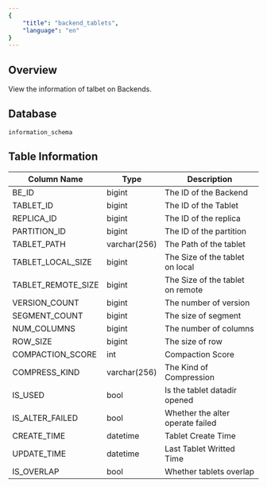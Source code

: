 ```yaml
---
{
    "title": "backend_tablets",
    "language": "en"
}
---
```


<!--
Licensed to the Apache Software Foundation (ASF) under one
or more contributor license agreements.  See the NOTICE file
distributed with this work for additional information
regarding copyright ownership.  The ASF licenses this file
to you under the Apache License, Version 2.0 (the
"License"); you may not use this file except in compliance
with the License.  You may obtain a copy of the License at

  http://www.apache.org/licenses/LICENSE-2.0

Unless required by applicable law or agreed to in writing,
software distributed under the License is distributed on an
"AS IS" BASIS, WITHOUT WARRANTIES OR CONDITIONS OF ANY
KIND, either express or implied.  See the License for the
specific language governing permissions and limitations
under the License.
-->

## Overview

View the information of talbet on Backends.

## Database


`information_schema`


## Table Information

| Column Name        | Type         | Description                      |
| ------------------ | ------------ | -------------------------------- |
| BE_ID              | bigint       | The ID of the Backend            |
| TABLET_ID          | bigint       | The ID of the Tablet             |
| REPLICA_ID         | bigint       | The ID of the replica            |
| PARTITION_ID       | bigint       | The ID of the partition          |
| TABLET_PATH        | varchar(256) | The Path of the tablet           |
| TABLET_LOCAL_SIZE  | bigint       | The Size of the tablet on local  |
| TABLET_REMOTE_SIZE | bigint       | The Size of the tablet on remote |
| VERSION_COUNT      | bigint       | The number of version            |
| SEGMENT_COUNT      | bigint       | The size of segment              |
| NUM_COLUMNS        | bigint       | The number of columns            |
| ROW_SIZE           | bigint       | The size of row                  |
| COMPACTION_SCORE   | int          | Compaction Score                 |
| COMPRESS_KIND      | varchar(256) | The Kind of Compression          |
| IS_USED            | bool         | Is the tablet datadir opened     |
| IS_ALTER_FAILED    | bool         | Whether the alter operate failed |
| CREATE_TIME        | datetime     | Tablet Create Time               |
| UPDATE_TIME        | datetime     | Last Tablet Writted Time         |
| IS_OVERLAP         | bool         | Whether tablets overlap          |
